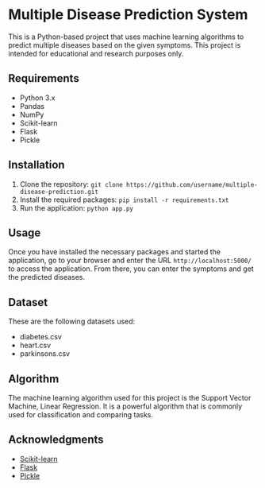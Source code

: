 # Multiple Disease Prediction System

This is a Python-based project that uses machine learning algorithms to predict multiple diseases based on the given symptoms. This project is intended for educational and research purposes only.

## Requirements

- Python 3.x
- Pandas
- NumPy
- Scikit-learn
- Flask
- Pickle

## Installation

1. Clone the repository: `git clone https://github.com/username/multiple-disease-prediction.git`
2. Install the required packages: `pip install -r requirements.txt`
3. Run the application: `python app.py`

## Usage

Once you have installed the necessary packages and started the application, go to your browser and enter the URL `http://localhost:5000/` to access the application. From there, you can enter the symptoms and get the predicted diseases.

## Dataset

These are the following datasets used:
- diabetes.csv
- heart.csv
- parkinsons.csv

## Algorithm

The machine learning algorithm used for this project is the Support Vector Machine, Linear Regression. It is a powerful algorithm that is commonly used for classification and comparing tasks.


## Acknowledgments

- [Scikit-learn](https://scikit-learn.org/)
- [Flask](https://flask.palletsprojects.com/)
- [Pickle](https://docs.python.org/3/library/pickle.html)